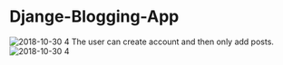 ﻿# Djange-Blogging-App
![2018-10-30 4](https://user-images.githubusercontent.com/21220767/47709278-e826fc00-dc55-11e8-90a8-dff98a2a4957.png)
The user can create account and then only add posts.
![2018-10-30 4](https://user-images.githubusercontent.com/21220767/47709278-e826fc00-dc55-11e8-90a8-dff98a2a4957.png)

